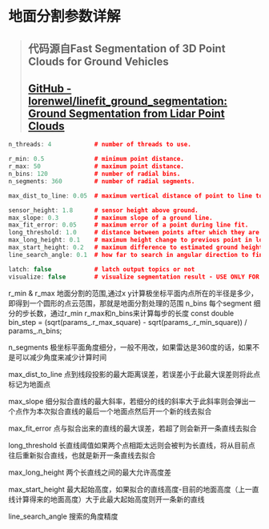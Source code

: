 # 地面分割参数详解

> ## 代码源自Fast Segmentation of 3D Point Clouds for Ground Vehicles
> 
> ## [GitHub - lorenwel/linefit_ground_segmentation: Ground Segmentation from Lidar Point Clouds](https://github.com/lorenwel/linefit_ground_segmentation)

```cpp
n_threads: 4            # number of threads to use.

r_min: 0.5              # minimum point distance.
r_max: 50               # maximum point distance.
n_bins: 120             # number of radial bins.
n_segments: 360         # number of radial segments.

max_dist_to_line: 0.05  # maximum vertical distance of point to line to be considered ground.

sensor_height: 1.8      # sensor height above ground.
max_slope: 0.3          # maximum slope of a ground line.
max_fit_error: 0.05     # maximum error of a point during line fit.
long_threshold: 1.0     # distance between points after which they are considered far from each other.
max_long_height: 0.1    # maximum height change to previous point in long line.
max_start_height: 0.2   # maximum difference to estimated ground height to start a new line.
line_search_angle: 0.1  # how far to search in angular direction to find a line [rad].

latch: false            # latch output topics or not
visualize: false        # visualize segmentation result - USE ONLY FOR DEBUGGING
```

r_min & r_max 地面分割的范围,通过x y计算极坐标平面内点所在的半径是多少，即得到一个圆形的点云范围，那就是地面分割处理的范围
n_bins 每个segment 细分的步长数，通过r_min r_max和n_bins来计算每步的长度
const double bin_step = (sqrt(params_.r_max_square) - sqrt(params_.r_min_square)) / params_.n_bins;

n_segments 极坐标平面角度细分，一般不用改，如果雷达是360度的话，如果不是可以减少角度来减少计算时间

max_dist_to_line 点到线段投影的最大距离误差，若误差小于此最大误差则将此点标记为地面点

max_slope 细分拟合直线的最大斜率，若细分的线的斜率大于此斜率则会弹出一个点作为本次拟合直线的最后一个地面点然后开一个新的线去拟合

max_fit_error 点与拟合出来的直线的最大误差，若超了则会新开一条直线去拟合

long_threshold 长直线阈值如果两个点相距太远则会被判为长直线，将从目前点往后重新拟合直线，也就是新开一条直线去拟合

max_long_height 两个长直线之间的最大允许高度差

max_start_height 最大起始高度，如果拟合的直线高度-目前的地面高度（上一直线计算得来的地面高度）大于此最大起始高度则开一条新的直线

line_search_angle 搜索的角度精度
